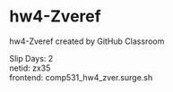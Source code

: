 # hw4-Zveref
hw4-Zveref created by GitHub Classroom

  Slip Days: 2  
  netid: zx35  
  frontend: comp531_hw4_zver.surge.sh  

